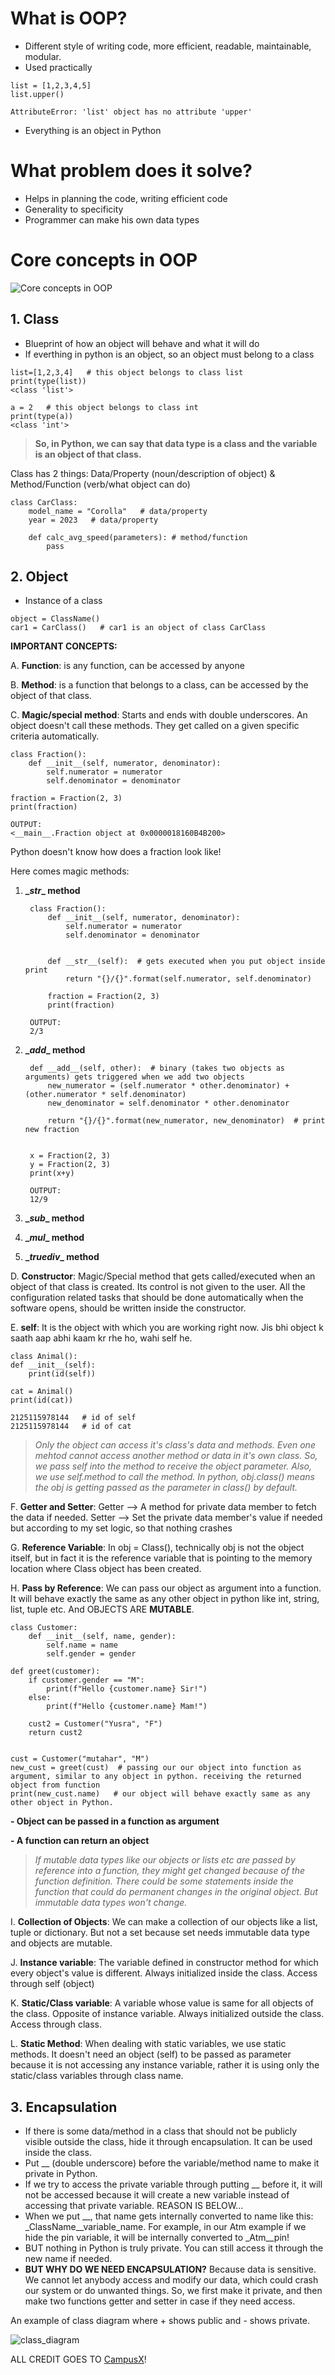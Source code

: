 # What is OOP?
- Different style of writing code, more efficient, readable, maintainable, modular. 
- Used practically
```
list = [1,2,3,4,5]
list.upper()

AttributeError: 'list' object has no attribute 'upper'

```
- Everything is an object in Python
  
# What problem does it solve?
- Helps in planning the code, writing efficient code
- Generality to specificity
- Programmer can make his own data types
# Core concepts in OOP
![Core concepts in OOP](OOP_concepts.png)

## 1. Class
- Blueprint of how an object will behave and what it will do
- If everthing in python is an object, so an object must belong to a class
```
list=[1,2,3,4]   # this object belongs to class list
print(type(list))
<class 'list'>

a = 2   # this object belongs to class int
print(type(a))
<class 'int'>
```
> **So, in Python, we can say that data type is a class and the variable is an object of that class.**

Class has 2 things: Data/Property (noun/description of object) & Method/Function (verb/what object can do)

```
class CarClass:
    model_name = "Corolla"   # data/property
    year = 2023   # data/property

    def calc_avg_speed(parameters): # method/function
        pass
```


## 2. Object
- Instance of a class
```
object = ClassName()
car1 = CarClass()   # car1 is an object of class CarClass
```

**IMPORTANT CONCEPTS:** 

A. **Function**: is any function, can be accessed by anyone  

B. **Method**: is a function that belongs to a class, can be accessed by the object of that class.

C. **Magic/special method**: Starts and ends with double underscores. An object doesn't call these methods. They get called on a given specific criteria automatically. 

    class Fraction():
        def __init__(self, numerator, denominator):
            self.numerator = numerator
            self.denominator = denominator

    fraction = Fraction(2, 3)
    print(fraction)
    
    OUTPUT:
    <__main__.Fraction object at 0x0000018160B4B200>

Python doesn't know how does a fraction look like!

Here comes magic methods:

1. **\__str__ method**

        class Fraction():
            def __init__(self, numerator, denominator):
                self.numerator = numerator
                self.denominator = denominator


            def __str__(self):  # gets executed when you put object inside print
                return "{}/{}".format(self.numerator, self.denominator)

            fraction = Fraction(2, 3)
            print(fraction)

        OUTPUT:
        2/3

2. **\__add__ method**

        def __add__(self, other):  # binary (takes two objects as arguments) gets triggered when we add two objects
            new_numerator = (self.numerator * other.denominator) + (other.numerator * self.denominator)
            new_denominator = self.denominator * other.denominator

            return "{}/{}".format(new_numerator, new_denominator)  # print new fraction


        x = Fraction(2, 3)
        y = Fraction(2, 3)
        print(x+y) 

        OUTPUT: 
        12/9

3. **\__sub__ method**
4. **\__mul__ method**
5. **\__truediv__ method**
    
D. **Constructor**: Magic/Special method that gets called/executed when an object of that class is created. Its control is not given to the user. All the configuration related tasks that should be done automatically when the software opens, should be written inside the constructor.

E. **self**: It is the object with which you are working right now. Jis bhi object k saath aap abhi kaam kr rhe ho, wahi self he. 

   
    class Animal():
    def __init__(self):
        print(id(self))

    cat = Animal()
    print(id(cat))

    2125115978144   # id of self
    2125115978144   # id of cat

> *Only the object can access it's class's data and methods. Even one mehtod cannot access another method or data in it's own class. So, we pass self into the method to receive the object parameter. Also, we use self.method to call the method. In python, obj.class() means the obj is getting passed as the parameter in class() by default.* 


F. **Getter and Setter**: Getter --> A method for private data member to fetch the data if needed. 
 Setter --> Set the private data member's value if needed but according to my set logic, so that nothing crashes

G. **Reference Variable**: In obj = Class(), technically obj is not the object itself, but in fact it is the reference variable that is pointing to the memory location where Class object has been created. 

H. **Pass by Reference**: We can pass our object as argument into a function. It will behave exactly the same as any other object in python like int, string, list, tuple etc. And OBJECTS ARE **MUTABLE**.

    class Customer:
        def __init__(self, name, gender):
            self.name = name
            self.gender = gender

    def greet(customer):
        if customer.gender == "M":
            print(f"Hello {customer.name} Sir!")
        else:
            print(f"Hello {customer.name} Mam!")

        cust2 = Customer("Yusra", "F")
        return cust2


    cust = Customer("mutahar", "M")
    new_cust = greet(cust)  # passing our our object into function as argument, similar to any object in python. receiving the returned object from function
    print(new_cust.name)   # our object will behave exactly same as any other object in Python.


**- Object can be passed in a function as argument**

**- A function can return an object**

> *If mutable data types like our objects or lists etc are passed by reference into a function, they might get changed because of the function definition. There could be some statements inside the function that could do permanent changes in the original object. But immutable data types won't change.*


I. **Collection of Objects**: We can make a collection of our objects like a list, tuple or dictionary. But not a set because set needs immutable data type and objects are mutable.

J. **Instance variable**: The variable defined in constructor method for which every object's value is different. Always initialized inside the class. Access through self (object)

K. **Static/Class variable**: A variable whose value is same for all objects of the class. Opposite of instance variable. Always initialized outside the class. Access through class.

L. **Static Method**: When dealing with static variables, we use static methods. It doesn't need an object (self) to be passed as parameter because it is not accessing any instance variable, rather it is using only the static/class variables through class name. 


## 3. Encapsulation
- If there is some data/method in a class that should not be publicly visible outside the class, hide it through encapsulation. It can be used inside the class.
- Put __ (double underscore) before the variable/method name to make it private in Python.
- If we try to access the private variable through putting __ before it, it will not be accessed because it will create a new variable instead of accessing that private variable. REASON IS BELOW...
- When we put __, that name gets internally converted to name like this: _ClassName__variable_name. For example, in our Atm example if we hide the pin variable, it will be internally converted to _Atm__pin!
- BUT nothing in Python is truly private. You can still access it through the new name if needed.
- **BUT WHY DO WE NEED ENCAPSULATION?** Because data is sensitive. We cannot let anybody access and modify our data, which could crash our system or do unwanted things. So, we first make it private, and then make two functions getter and setter in case if they need access. 

An example of class diagram where + shows public and - shows private.

![class_diagram](class_diagram.png)

ALL CREDIT GOES TO [CampusX]((https://youtu.be/Mf2RdpEiXjU?si=ztG2XXJyX63sQt6Q))!